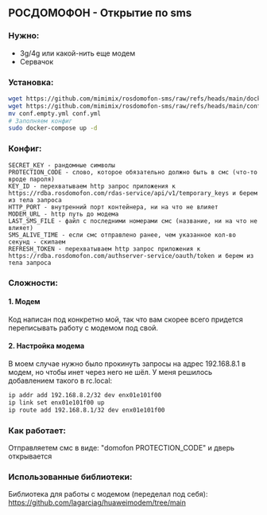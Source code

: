 ## РОСДОМОФОН - Открытие по sms

### Нужно:
- 3g/4g или какой-нить еще модем
- Сервачок

### Установка:
```bash
wget https://github.com/mimimix/rosdomofon-sms/raw/refs/heads/main/docker-compose.yml
wget https://github.com/mimimix/rosdomofon-sms/raw/refs/heads/main/conf.empty.yml
mv conf.empty.yml conf.yml
# Заполняем конфиг
sudo docker-compose up -d
```

### Конфиг:
```
SECRET_KEY - рандомные символы
PROTECTION_CODE - слово, которое обязательно должно быть в смс (что-то вроде пароля)
KEY_ID - перехватываем http запрос приложения к https://rdba.rosdomofon.com/rdas-service/api/v1/temporary_keys и берем из тела запроса
HTTP_PORT - внутренний порт контейнера, ни на что не влияет
MODEM_URL - http путь до модема
LAST_SMS_FILE - файл с последними номерами смс (название, ни на что не влияет)
SMS_ALIVE_TIME - если смс отправлено ранее, чем указанное кол-во секунд - скипаем
REFRESH_TOKEN - перехватываем http запрос приложения к https://rdba.rosdomofon.com/authserver-service/oauth/token и берем из тела запроса
```

### Сложности:
#### 1. Модем  
Код написан под конкретно мой, так что вам скорее всего придется переписывать работу с модемом под свой.
#### 2. Настройка модема
В моем случае нужно было прокинуть запросы на адрес 192.168.8.1 в модем, но чтобы инет через него не шёл.
У меня решилось добавлением такого в rc.local:
```bash
ip addr add 192.168.8.2/32 dev enx01e101f00
ip link set enx01e101f00 up
ip route add 192.168.8.1/32 dev enx01e101f00
```

### Как работает:
Отправляетем смс в виде: "domofon PROTECTION_CODE" и дверь открывается

### Использованные библиотеки:
Библиотека для работы с модемом (переделал под себя): https://github.com/lagarciag/huaweimodem/tree/main